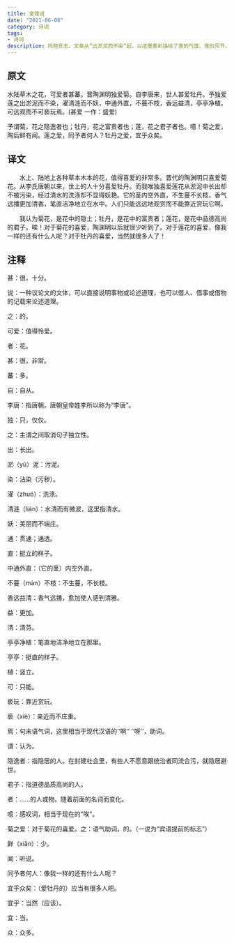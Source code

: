 ```yaml
---
title: 爱莲说
date: "2021-06-08"
category: 诗词
tags:
- 诗词
description: 托物言志。文章从“出淤泥而不染”起，以浓墨重彩描绘了莲的气度、莲的风节，寄予了作者对理想人格的肯定和追求，也反射出作者鄙弃贪图富贵、追名逐利的世态的心理和自己追求洁身自好的美好情操。在文章结尾，作者一叹真正隐逸的高士极少，二叹品格高尚的君子罕见，三叹贪慕富贵的俗人很多，这使文章更具思想特色。
---
```


## 原文

水陆草木之花，可爱者甚蕃。晋陶渊明独爱菊。自李唐来，世人甚爱牡丹。予独爱莲之出淤泥而不染，濯清涟而不妖，中通外直，不蔓不枝，香远益清，亭亭净植，可远观而不可亵玩焉。(甚爱 一作：盛爱)

予谓菊，花之隐逸者也；牡丹，花之富贵者也；莲，花之君子者也。噫！菊之爱，陶后鲜有闻。莲之爱，同予者何人？牡丹之爱，宜乎众矣。

## 译文

　　水上、陆地上各种草本木本的花，值得喜爱的非常多。晋代的陶渊明只喜爱菊花。从李氏唐朝以来，世上的人十分喜爱牡丹。而我唯独喜爱莲花从淤泥中长出却不被污染，经过清水的洗涤却不显得妖艳。它的茎内空外直，不生蔓不长枝，香气远播更加清香，笔直洁净地立在水中。人们只能远远地观赏而不能靠近赏玩它啊。

　　我认为菊花，是花中的隐士；牡丹，是花中的富贵者；莲花，是花中品德高尚的君子。唉！对于菊花的喜爱，陶渊明以后就很少听到了。对于莲花的喜爱，像我一样的还有什么人呢？对于牡丹的喜爱，当然就很多人了！

## 注释

甚：很，十分。

说：一种议论文的文体，可以直接说明事物或论述道理，也可以借人、借事或借物的记载来论述道理。

之：的。

可爱：值得怜爱。

者：花。

甚：很，非常。

蕃：多。

自：自从。

李唐：指唐朝。唐朝皇帝姓李所以称为“李唐”。

独：只，仅仅。

之：主谓之间取消句子独立性。

出：长出。

淤（yū）泥：污泥。

染：沾染（污秽）。

濯（zhuó）：洗涤。

清涟（lián）：水清而有微波，这里指清水。

妖：美丽而不端庄。

通：贯通；通透。

直：挺立的样子。

中通外直：（它的茎）内空外直。

不蔓（màn）不枝：不生蔓，不长枝。

香远益清：香气远播，愈加使人感到清雅。

益：更加。

清：清芬。

亭亭净植：笔直地洁净地立在那里。

亭亭：挺直的样子。

植：竖立。

可：只能。

亵玩：靠近赏玩。

亵（xiè）：亲近而不庄重。

焉：句末语气词，这里相当于现代汉语的‘‘啊’’ ‘‘呀’’，助词。

谓：认为。

隐逸者：指隐居的人。在封建社会里，有些人不愿意跟统治者同流合污，就隐居避世。

君子：指道德品质高尚的人。

者：……的人或物。随着前面的名词而变化。

噫：感叹词，相当于现在的"唉"。

菊之爱：对于菊花的喜爱。之：语气助词，的。（一说为“宾语提前的标志”）

鲜（xiǎn）：少。

闻：听说。

同予者何人：像我一样的还有什么人呢？

宜乎众矣：（爱牡丹的）应当有很多人吧。

宜乎：当然（应该）。

宜：当。

众：众多。
